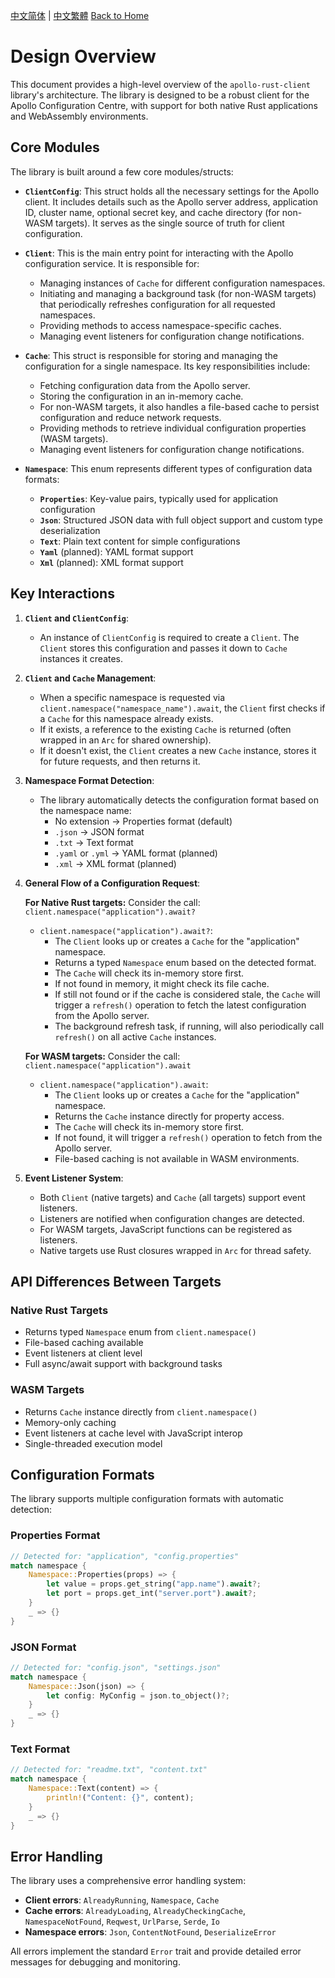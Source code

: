 [中文简体](../zh-CN/Design-Overview.md) | [中文繁體](../zh-TW/Design-Overview.md)
[Back to Home](Home.md)

# Design Overview

This document provides a high-level overview of the `apollo-rust-client` library's architecture. The library is designed to be a robust client for the Apollo Configuration Centre, with support for both native Rust applications and WebAssembly environments.

## Core Modules

The library is built around a few core modules/structs:

- **`ClientConfig`**: This struct holds all the necessary settings for the Apollo client. It includes details such as the Apollo server address, application ID, cluster name, optional secret key, and cache directory (for non-WASM targets). It serves as the single source of truth for client configuration.

- **`Client`**: This is the main entry point for interacting with the Apollo configuration service. It is responsible for:

  - Managing instances of `Cache` for different configuration namespaces.
  - Initiating and managing a background task (for non-WASM targets) that periodically refreshes configuration for all requested namespaces.
  - Providing methods to access namespace-specific caches.
  - Managing event listeners for configuration change notifications.

- **`Cache`**: This struct is responsible for storing and managing the configuration for a single namespace. Its key responsibilities include:

  - Fetching configuration data from the Apollo server.
  - Storing the configuration in an in-memory cache.
  - For non-WASM targets, it also handles a file-based cache to persist configuration and reduce network requests.
  - Providing methods to retrieve individual configuration properties (WASM targets).
  - Managing event listeners for configuration change notifications.

- **`Namespace`**: This enum represents different types of configuration data formats:
  - **`Properties`**: Key-value pairs, typically used for application configuration
  - **`Json`**: Structured JSON data with full object support and custom type deserialization
  - **`Text`**: Plain text content for simple configurations
  - **`Yaml`** (planned): YAML format support
  - **`Xml`** (planned): XML format support

## Key Interactions

1.  **`Client` and `ClientConfig`**:

    - An instance of `ClientConfig` is required to create a `Client`. The `Client` stores this configuration and passes it down to `Cache` instances it creates.

2.  **`Client` and `Cache` Management**:

    - When a specific namespace is requested via `client.namespace("namespace_name").await`, the `Client` first checks if a `Cache` for this namespace already exists.
    - If it exists, a reference to the existing `Cache` is returned (often wrapped in an `Arc` for shared ownership).
    - If it doesn't exist, the `Client` creates a new `Cache` instance, stores it for future requests, and then returns it.

3.  **Namespace Format Detection**:

    - The library automatically detects the configuration format based on the namespace name:
      - No extension → Properties format (default)
      - `.json` → JSON format
      - `.txt` → Text format
      - `.yaml` or `.yml` → YAML format (planned)
      - `.xml` → XML format (planned)

4.  **General Flow of a Configuration Request**:

    **For Native Rust targets:**
    Consider the call: `client.namespace("application").await?`

    - `client.namespace("application").await?`:
      - The `Client` looks up or creates a `Cache` for the "application" namespace.
      - Returns a typed `Namespace` enum based on the detected format.
      - The `Cache` will check its in-memory store first.
      - If not found in memory, it might check its file cache.
      - If still not found or if the cache is considered stale, the `Cache` will trigger a `refresh()` operation to fetch the latest configuration from the Apollo server.
      - The background refresh task, if running, will also periodically call `refresh()` on all active `Cache` instances.

    **For WASM targets:**
    Consider the call: `client.namespace("application").await`

    - `client.namespace("application").await`:
      - The `Client` looks up or creates a `Cache` for the "application" namespace.
      - Returns the `Cache` instance directly for property access.
      - The `Cache` will check its in-memory store first.
      - If not found, it will trigger a `refresh()` operation to fetch from the Apollo server.
      - File-based caching is not available in WASM environments.

5.  **Event Listener System**:
    - Both `Client` (native targets) and `Cache` (all targets) support event listeners.
    - Listeners are notified when configuration changes are detected.
    - For WASM targets, JavaScript functions can be registered as listeners.
    - Native targets use Rust closures wrapped in `Arc` for thread safety.

## API Differences Between Targets

### Native Rust Targets

- Returns typed `Namespace` enum from `client.namespace()`
- File-based caching available
- Event listeners at client level
- Full async/await support with background tasks

### WASM Targets

- Returns `Cache` instance directly from `client.namespace()`
- Memory-only caching
- Event listeners at cache level with JavaScript interop
- Single-threaded execution model

## Configuration Formats

The library supports multiple configuration formats with automatic detection:

### Properties Format

```rust
// Detected for: "application", "config.properties"
match namespace {
    Namespace::Properties(props) => {
        let value = props.get_string("app.name").await?;
        let port = props.get_int("server.port").await?;
    }
    _ => {}
}
```

### JSON Format

```rust
// Detected for: "config.json", "settings.json"
match namespace {
    Namespace::Json(json) => {
        let config: MyConfig = json.to_object()?;
    }
    _ => {}
}
```

### Text Format

```rust
// Detected for: "readme.txt", "content.txt"
match namespace {
    Namespace::Text(content) => {
        println!("Content: {}", content);
    }
    _ => {}
}
```

## Error Handling

The library uses a comprehensive error handling system:

- **Client errors**: `AlreadyRunning`, `Namespace`, `Cache`
- **Cache errors**: `AlreadyLoading`, `AlreadyCheckingCache`, `NamespaceNotFound`, `Reqwest`, `UrlParse`, `Serde`, `Io`
- **Namespace errors**: `Json`, `ContentNotFound`, `DeserializeError`

All errors implement the standard `Error` trait and provide detailed error messages for debugging and monitoring.

